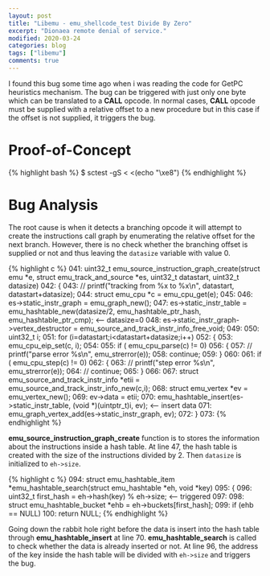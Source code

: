 ```yaml
---
layout: post
title: "Libemu - emu_shellcode_test Divide By Zero"
excerpt: "Dionaea remote denial of service."
modified: 2020-03-24
categories: blog
tags: ["libemu"]
comments: true
---
```


I found this bug some time ago when i was reading the code for GetPC heuristics mechanism. The bug can be triggered with just only one byte which can be translated to a **CALL** opcode. In normal cases, **CALL** opcode must be supplied with a relative offset to a new procedure but in this case if the offset is not supplied, it triggers the bug.

# Proof-of-Concept
{% highlight bash %}
$ sctest -gS < <(echo "\xe8")
{% endhighlight %}

# Bug Analysis
The root cause is when it detects a branching opcode it will attempt to create the instructions call graph by enumerating the relative offset for the next branch. However, there is no check whether the branching offset is supplied or not and thus leaving the `datasize` variable with value 0.

{% highlight c %}
041: uint32_t emu_source_instruction_graph_create(struct emu *e, struct emu_track_and_source *es, uint32_t datastart, uint32_t datasize)
042: {
043: //	printf("tracking from %x to %x\n", datastart, datastart+datasize);
044: 	struct emu_cpu *c = emu_cpu_get(e);
045:
046: 	es->static_instr_graph = emu_graph_new();
047: 	es->static_instr_table = emu_hashtable_new(datasize/2, emu_hashtable_ptr_hash,  emu_hashtable_ptr_cmp);     <-- datasize=0
048: 	es->static_instr_graph->vertex_destructor = emu_source_and_track_instr_info_free_void;
049:
050: 	uint32_t i;
051: 	for (i=datastart;i<datastart+datasize;i++)
052: 	{
053: 		emu_cpu_eip_set(c, i);
054:
055: 		if ( emu_cpu_parse(c) != 0)
056: 		{
057: //			printf("parse error %s\n", emu_strerror(e));
058: 			continue;
059: 		}
060:
061: 		if ( emu_cpu_step(c) != 0)
062: 		{
063: //			printf("step error %s\n", emu_strerror(e));
064: //			continue;
065: 		}
066:
067:         struct emu_source_and_track_instr_info *etii = emu_source_and_track_instr_info_new(c,i);
068: 		struct emu_vertex *ev = emu_vertex_new();
069: 		ev->data = etii;
070: 		emu_hashtable_insert(es->static_instr_table, (void *)(uintptr_t)i, ev);     <-- insert data
071: 		emu_graph_vertex_add(es->static_instr_graph, ev);
072: 	}
073:
{% endhighlight %}

**emu_source_instruction_graph_create** function is to stores the information about the instructions inside a hash table. At line 47, the hash table is created with the size of the instructions divided by 2. Then `datasize` is initialized to `eh->size`.

{% highlight c %}
094: struct emu_hashtable_item *emu_hashtable_search(struct emu_hashtable *eh, void *key)
095: {
096: 	uint32_t first_hash = eh->hash(key) % eh->size;     <-- triggered
097:
098: 	struct emu_hashtable_bucket *ehb = 	eh->buckets[first_hash];
099: 	if (ehb == NULL)
100: 		return NULL;
{% endhighlight %}

Going down the rabbit hole right before the data is insert into the hash table through **emu_hashtable_insert** at line 70. **emu_hashtable_search** is called to check whether the data is already inserted or not. At line 96, the address of the key inside the hash table will be divided with `eh->size` and triggers the bug.
